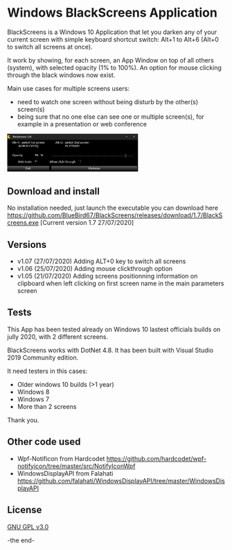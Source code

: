 # Windows BlackScreens Application

BlackScreens is a Windows 10 Application that let you darken any of your current screen with simple keyboard shortcut switch: Alt+1 to Alt+6 (Alt+0 to switch all screens at once).

It work by showing, for each screen, an App Window on top of all others (system), with selected opacity (1% to 100%). An option for mouse clicking through the black windows now exist.

Main use cases for multiple screens users:
- need to watch one screen without being disturb by the other(s) screen(s)
- being sure that no one else can see one or multiple screen(s), for example in a presentation or web conference

<img src="docs/BlackScreens_MainWindow.png" width="60%">

## Download and install

No installation needed, just launch the executable you can download here https://github.com/BlueBird67/BlackScreens/releases/download/1.7/BlackScreens.exe [Current version 1.7 27/07/2020]

## Versions
- v1.07 (27/07/2020)
  Adding ALT+0 key to switch all screens
- v1.06 (25/07/2020)
  Adding mouse clickthrough option
- v1.05 (21/07/2020)
  Adding screens positionning information on clipboard when left clicking on first screen name in the main parameters screen


## Tests

This App has been tested already on Windows 10 lastest officials builds on jully 2020, with 2 different screens.

BlackScreens works with DotNet 4.8. It has been built with Visual Studio 2019 Community edition.

It need testers in this cases:
- Older windows 10 builds (>1 year)
- Windows 8
- Windows 7
- More than 2 screens

Thank you.

## Other code used
- Wpf-Notificon from Hardcodet https://github.com/hardcodet/wpf-notifyicon/tree/master/src/NotifyIconWpf
- WindowsDisplayAPI from Falahati https://github.com/falahati/WindowsDisplayAPI/tree/master/WindowsDisplayAPI

## License

[GNU GPL v3.0](https://github.com/BlueBird67/BlackScreens/blob/master/LICENSE)

-the end-
